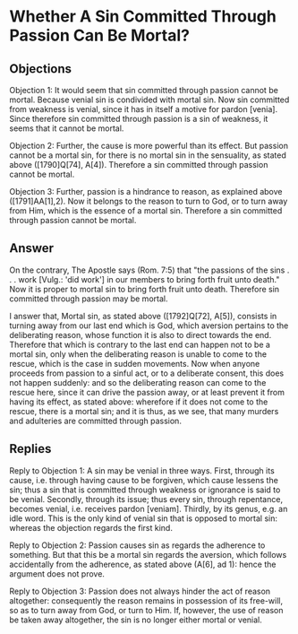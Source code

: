 # Whether A Sin Committed Through Passion Can Be Mortal?

## Objections

Objection 1: It would seem that sin committed through passion cannot be mortal. Because venial sin is condivided with mortal sin. Now sin committed from weakness is venial, since it has in itself a motive for pardon [venia]. Since therefore sin committed through passion is a sin of weakness, it seems that it cannot be mortal.

Objection 2: Further, the cause is more powerful than its effect. But passion cannot be a mortal sin, for there is no mortal sin in the sensuality, as stated above ([1790]Q[74], A[4]). Therefore a sin committed through passion cannot be mortal.

Objection 3: Further, passion is a hindrance to reason, as explained above ([1791]AA[1],2). Now it belongs to the reason to turn to God, or to turn away from Him, which is the essence of a mortal sin. Therefore a sin committed through passion cannot be mortal.

## Answer

On the contrary, The Apostle says (Rom. 7:5) that "the passions of the sins . . . work [Vulg.: 'did work'] in our members to bring forth fruit unto death." Now it is proper to mortal sin to bring forth fruit unto death. Therefore sin committed through passion may be mortal.

I answer that, Mortal sin, as stated above ([1792]Q[72], A[5]), consists in turning away from our last end which is God, which aversion pertains to the deliberating reason, whose function it is also to direct towards the end. Therefore that which is contrary to the last end can happen not to be a mortal sin, only when the deliberating reason is unable to come to the rescue, which is the case in sudden movements. Now when anyone proceeds from passion to a sinful act, or to a deliberate consent, this does not happen suddenly: and so the deliberating reason can come to the rescue here, since it can drive the passion away, or at least prevent it from having its effect, as stated above: wherefore if it does not come to the rescue, there is a mortal sin; and it is thus, as we see, that many murders and adulteries are committed through passion.

## Replies

Reply to Objection 1: A sin may be venial in three ways. First, through its cause, i.e. through having cause to be forgiven, which cause lessens the sin; thus a sin that is committed through weakness or ignorance is said to be venial. Secondly, through its issue; thus every sin, through repentance, becomes venial, i.e. receives pardon [veniam]. Thirdly, by its genus, e.g. an idle word. This is the only kind of venial sin that is opposed to mortal sin: whereas the objection regards the first kind.

Reply to Objection 2: Passion causes sin as regards the adherence to something. But that this be a mortal sin regards the aversion, which follows accidentally from the adherence, as stated above (A[6], ad 1): hence the argument does not prove.

Reply to Objection 3: Passion does not always hinder the act of reason altogether: consequently the reason remains in possession of its free-will, so as to turn away from God, or turn to Him. If, however, the use of reason be taken away altogether, the sin is no longer either mortal or venial.